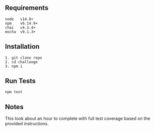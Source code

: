 ## Requirements

```
node   v14.8+
npm    v6.14.9+
chai   v4.3.4+
mocha  v9.1.3+
```

## Installation
```
1. git clone repo
2. cd challenge
3. npm i
```

## Run Tests
```
npm test
```
## Notes

This took about an hour to complete with full test coverage based on the provided instructions. 